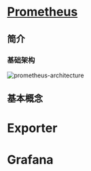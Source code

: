 # [Prometheus](https://prometheus.io/)

## 简介

### 基础架构

![prometheus-architecture](../assets/images/prometheus-architecture.svg)



## 基本概念



# Exporter



# Grafana